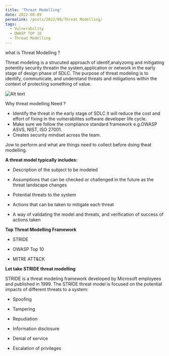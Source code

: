 ```yaml
---
title: 'Threat Modelling'
date: 2022-08-09
permalink: /posts/2022/08/Threat Modelling/
tags:
  - Vulnerability
  - OWASP TOP 10
  - Thread Modelling
---
```

what is Threat Modelling ?

Threat modeling is a strucuted approach of identif,analyzomg and mitigating potentity security threatin the system,application or network in the early stage of design phase of SDLC. The purpose of threat modeling is to identify, communicate, and understand threats and mitigations within the context of protecting something of value.

![Alt text](https://docs.microsoft.com/en-us/azure/security/media/azure-security-threat-modeling-tool-feature-overview/sdlapproach.png)

Why threat modelling Need ?

* Identify the threat in the early stage of SDLC it will reduce the cost and effort of fixing in the vulnerabilites software developer life cycle.
* Make sure we follow the compliance standard framework  e.g.OWASP ASVS, NIST, ISO 27001.
* Creates security mindset across the team.

Jow to perform and what are things need to collect before doing theat modelling.







**A threat model typically includes:**

* Description of the subject to be modeled

* Assumptions that can be checked or challenged in the future as the threat landscape changes

* Potential threats to the system

* Actions that can be taken to mitigate each threat

* A way of validating the model and threats, and verification of success of actions taken

**Top Threat Modelling Framework**

* STRIDE

* OWASP Top 10

* MITRE ATT&CK


**Let  take STRIDE threat modelling**

STRIDE is a threat modeling framework developed by Microsoft employees and published in 1999. The STRIDE threat model is focused on the potential impacts of different threats to a system:

* Spoofing

* Tampering

* Repudiation

* Information disclosure

* Denial of service

* Escalation of privileges


